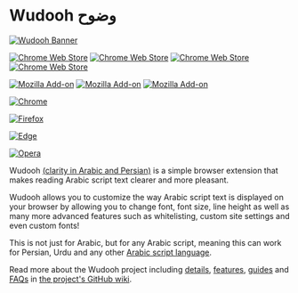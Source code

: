 # Wudooh وضوح

[![Wudooh Banner](https://raw.githubusercontent.com/basshelal/Wudooh/master/pics/WudoohLogoFilled.png)](https://wudooh.app)

[![Chrome Web Store](https://img.shields.io/chrome-web-store/v/nigfaloeeeakmmgndbdcijjegolpjfhn.svg)](https://chrome.google.com/webstore/detail/wudooh/nigfaloeeeakmmgndbdcijjegolpjfhn)
[![Chrome Web Store](https://img.shields.io/chrome-web-store/users/nigfaloeeeakmmgndbdcijjegolpjfhn.svg)](https://chrome.google.com/webstore/detail/wudooh/nigfaloeeeakmmgndbdcijjegolpjfhn)
[![Chrome Web Store](https://img.shields.io/chrome-web-store/stars/nigfaloeeeakmmgndbdcijjegolpjfhn.svg)](https://chrome.google.com/webstore/detail/wudooh/nigfaloeeeakmmgndbdcijjegolpjfhn/reviews)
[![Chrome Web Store](https://img.shields.io/chrome-web-store/rating-count/nigfaloeeeakmmgndbdcijjegolpjfhn.svg)](https://chrome.google.com/webstore/detail/wudooh/nigfaloeeeakmmgndbdcijjegolpjfhn/reviews)

[![Mozilla Add-on](https://img.shields.io/amo/v/wudooh.svg)](https://addons.mozilla.org/en-US/firefox/addon/wudooh/)
[![Mozilla Add-on](https://img.shields.io/amo/users/wudooh.svg)](https://addons.mozilla.org/en-US/firefox/addon/wudooh/)
[![Mozilla Add-on](https://img.shields.io/amo/stars/wudooh)](https://addons.mozilla.org/en-US/firefox/addon/wudooh/reviews)

[![Chrome](https://raw.githubusercontent.com/basshelal/Wudooh/master/pics/Chrome.png)](https://chrome.google.com/webstore/detail/wudooh/nigfaloeeeakmmgndbdcijjegolpjfhn)

[![Firefox](https://raw.githubusercontent.com/basshelal/Wudooh/master/pics/Firefox.png)](https://addons.mozilla.org/en-US/firefox/addon/wudooh/)

[![Edge](https://raw.githubusercontent.com/basshelal/Wudooh/master/pics/Edge.png)](https://chrome.google.com/webstore/detail/wudooh/nigfaloeeeakmmgndbdcijjegolpjfhn)

[![Opera](https://raw.githubusercontent.com/basshelal/Wudooh/master/pics/Opera.png)](https://chrome.google.com/webstore/detail/wudooh/nigfaloeeeakmmgndbdcijjegolpjfhn)

Wudooh [(clarity in Arabic and Persian)](https://en.wiktionary.org/wiki/%D9%88%D8%B6%D9%88%D8%AD)
 is a simple browser extension that makes reading Arabic script text clearer and more pleasant.

Wudooh allows you to customize the way Arabic script text is displayed on your browser by allowing you to change font, font size, line height as well as many more advanced features such as whitelisting, custom site settings and even custom fonts!

This is not just for Arabic, but for any Arabic script, meaning this can work 
for Persian, Urdu and any other 
[Arabic script language](https://en.wikipedia.org/wiki/Arabic_script).

Read more about the Wudooh project including 
[details](https://github.com/basshelal/Wudooh/wiki/Description),
[features](https://github.com/basshelal/Wudooh/wiki/Features),
[guides](https://github.com/basshelal/Wudooh/wiki/Import-Export-Guide) 
and [FAQs](https://github.com/basshelal/Wudooh/wiki/FAQ)
in [the project's GitHub wiki](https://github.com/basshelal/Wudooh/wiki).

